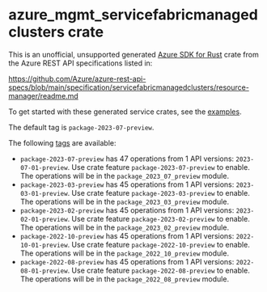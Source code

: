 # azure_mgmt_servicefabricmanagedclusters crate

This is an unofficial, unsupported generated [Azure SDK for Rust](https://github.com/Azure/azure-sdk-for-rust/tree/legacy) crate from the Azure REST API specifications listed in:

https://github.com/Azure/azure-rest-api-specs/blob/main/specification/servicefabricmanagedclusters/resource-manager/readme.md

To get started with these generated service crates, see the [examples](https://github.com/Azure/azure-sdk-for-rust/blob/legacy/services/README.md#examples).

The default tag is `package-2023-07-preview`.

The following [tags](https://github.com/Azure/azure-sdk-for-rust/blob/legacy/services/tags.md) are available:

- `package-2023-07-preview` has 47 operations from 1 API versions: `2023-07-01-preview`. Use crate feature `package-2023-07-preview` to enable. The operations will be in the `package_2023_07_preview` module.
- `package-2023-03-preview` has 45 operations from 1 API versions: `2023-03-01-preview`. Use crate feature `package-2023-03-preview` to enable. The operations will be in the `package_2023_03_preview` module.
- `package-2023-02-preview` has 45 operations from 1 API versions: `2023-02-01-preview`. Use crate feature `package-2023-02-preview` to enable. The operations will be in the `package_2023_02_preview` module.
- `package-2022-10-preview` has 45 operations from 1 API versions: `2022-10-01-preview`. Use crate feature `package-2022-10-preview` to enable. The operations will be in the `package_2022_10_preview` module.
- `package-2022-08-preview` has 45 operations from 1 API versions: `2022-08-01-preview`. Use crate feature `package-2022-08-preview` to enable. The operations will be in the `package_2022_08_preview` module.